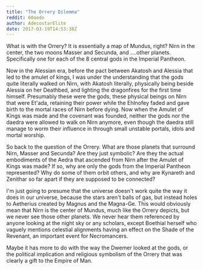 ```yaml
---
title: "The Orrery Dilemma"
reddit: 60aedo
author: AdecostarElite
date: 2017-03-19T14:53:38Z
---
```


What is with the Orrery? It is essentially a map of Mundus, right? Nirn in the center, the two moons Masser and Secunda, and ....other planets. Specifically one for each of the 8 central gods in the Imperial Pantheon.

Now in the Alessian era, before the pact between Akatosh and Alessia that led to the amulet of kings, I was under the understanding that the gods quite literally walked on Nirn, with Akatosh literally, physically being beside Alessia on her Deathbed, and lighting the dragonfires for the first time himself. Presumably these were the gods, these physical beings on Nirn that were Et'ada, retaining their power while the Ehlnofey faded and gave birth to the mortal races of Nirn before dying. Now when the Amulet of Kings was made and the covenant was founded, neither the gods nor the daedra were allowed to walk on Nirn anymore, even though the daedra still manage to worm their influence in through small unstable portals, idols and mortal worship.

So back to the question of the Orrery. What are those planets that surround Nirn, Masser and Secunda? Are they just symbolic? Are they the actual embodiments of the Aedra that ascended from Nirn after the Amulet of Kings was made? If so, why are only the gods from the Imperial Pantheon represented? Why do some of them orbit others, and why are Kynareth and Zenithar so far apart if they are supposed to be connected?

I'm just going to presume that the universe doesn't work quite the way it does in our universe, because the stars aren't balls of gas, but instead holes to Aetherius created by Magnus and the Magna-Ge. This would obviously mean that Nirn is the center of Mundus, much like the Orrery depicts, but we never see those other planets. We never hear them referenced by anyone looking at the night sky or any scholars, except Boethial herself who vaguely mentions celestial alignments having an effect on the Shade of the Revenant, an important event for Necromancers.

Maybe it has more to do with the way the Dwemer looked at the gods, or the political implication and religious symbolism of the Orrery that was clearly a gift to the Empire of Man.
